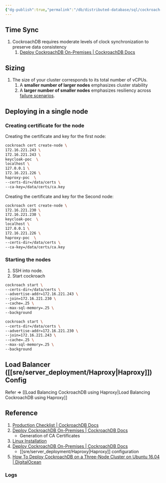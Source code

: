 ```yaml
---
{"dg-publish":true,"permalink":"/db/distributed-database/sql/cockroach-db/cockroach-db-production-deployment/"}
---
```



## Time Sync

1. CockroachDB requires moderate levels of clock synchronization to preserve data consistency
	1. [Deploy CockroachDB On-Premises | CockroachDB Docs](https://www.cockroachlabs.com/docs/v22.1/deploy-cockroachdb-on-premises#step-1-synchronize-clocks)

## Sizing

1. The size of your cluster corresponds to its total number of vCPUs.
	1. A **smaller number of larger nodes** emphasizes cluster stability
	2. A **larger number of smaller nodes** emphasizes resiliency across [failure scenarios](https://www.cockroachlabs.com/docs/v22.1/disaster-recovery).

## Deploying in a single node

### Creating certificate for the node

Creating the certificate and key for the first node:

```bash
cockroach cert create-node \
172.16.221.243 \
172.16.221.243 \
keycloak-poc  \
localhost \
127.0.0.1 \
172.16.221.226 \
haproxy-poc  \
--certs-dir=/data/certs \
--ca-key=/data/certs/ca.key
```


Creating the certificate and key for the Second node:

```bash
cockroach cert create-node \
172.16.221.230 \
172.16.221.230 \
keycloak-poc  \
localhost \
127.0.0.1 \
172.16.221.226 \
haproxy-poc  \
--certs-dir=/data/certs \
--ca-key=/data/certs/ca.key
```


### Starting the nodes

1. SSH into node. 
2. Start cockroach

```bash
cockroach start \
--certs-dir=/data/certs \
--advertise-addr=172.16.221.243 \
--join=172.16.221.230 \
--cache=.25 \
--max-sql-memory=.25 \
--background
```


```bash
cockroach start \
--certs-dir=/data/certs \
--advertise-addr=172.16.221.230 \
--join=172.16.221.243 \
--cache=.25 \
--max-sql-memory=.25 \
--background
```


## Load Balancer ([[sre/server_deployment/Haproxy\|Haproxy]]) Config

Refer => [[Load Balancing CockroachDB using Haproxy\|Load Balancing CockroachDB using Haproxy]]

## Reference

1. [Production Checklist | CockroachDB Docs](https://www.cockroachlabs.com/docs/stable/recommended-production-settings.html)
2. [Deploy CockroachDB On-Premises | CockroachDB Docs](https://www.cockroachlabs.com/docs/v22.1/deploy-cockroachdb-on-premises)
	- Generation of CA Certificates
3. [Linux Installation](https://www.cockroachlabs.com/docs/v22.1/install-cockroachdb-linux.html)
4. [Deploy CockroachDB On-Premises | CockroachDB Docs](https://www.cockroachlabs.com/docs/stable/deploy-cockroachdb-on-premises.html)
	- [[sre/server_deployment/Haproxy\|Haproxy]] configuration
5. [How To Deploy CockroachDB on a Three-Node Cluster on Ubuntu 16.04 | DigitalOcean](https://www.digitalocean.com/community/tutorials/how-to-deploy-cockroachdb-on-a-three-node-cluster-on-ubuntu-16-04)
### Logs

